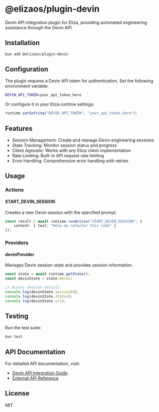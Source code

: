 # @elizaos/plugin-devin

Devin API integration plugin for Eliza, providing automated engineering assistance through the Devin API.

## Installation

```bash
bun add @elizaos/plugin-devin
```

## Configuration

The plugin requires a Devin API token for authentication. Set the following environment variable:

```bash
DEVIN_API_TOKEN=your_api_token_here
```

Or configure it in your Eliza runtime settings:

```typescript
runtime.setSetting("DEVIN_API_TOKEN", "your_api_token_here");
```

## Features

- Session Management: Create and manage Devin engineering sessions
- State Tracking: Monitor session status and progress
- Client Agnostic: Works with any Eliza client implementation
- Rate Limiting: Built-in API request rate limiting
- Error Handling: Comprehensive error handling with retries

## Usage

### Actions

#### START_DEVIN_SESSION

Creates a new Devin session with the specified prompt.

```typescript
const result = await runtime.runAction("START_DEVIN_SESSION", {
    content: { text: "Help me refactor this code" }
});
```

### Providers

#### devinProvider

Manages Devin session state and provides session information.

```typescript
const state = await runtime.getState();
const devinState = state.devin;

// Access session details
console.log(devinState.sessionId);
console.log(devinState.status);
console.log(devinState.url);
```

## Testing

Run the test suite:

```bash
bun test
```

## API Documentation

For detailed API documentation, visit:
- [Devin API Integration Guide](https://docs.devin.ai/tutorials/api-integration)
- [External API Reference](https://docs.devin.ai/external-api/)

## License

MIT
